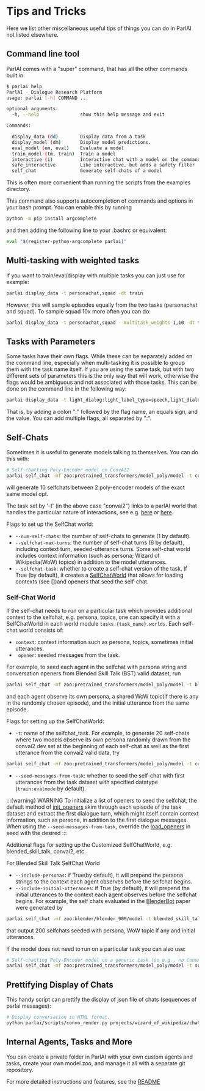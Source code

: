 Tips and Tricks
===============

Here we list other miscellaneous useful tips of things you can do in
ParlAI not listed elsewhere.

Command line tool
-----------------

ParlAI comes with a "super" command, that has all the other commands
built in:

```bash
$ parlai help
ParlAI - Dialogue Research Platform
usage: parlai [-h] COMMAND ...

optional arguments:
  -h, --help               show this help message and exit

Commands:

  display_data (dd)        Display data from a task
  display_model (dm)       Display model predictions.
  eval_model (em, eval)    Evaluate a model
  train_model (tm, train)  Train a model
  interactive (i)          Interactive chat with a model on the command line
  safe_interactive         Like interactive, but adds a safety filter
  self_chat                Generate self-chats of a model
```

This is often more convenient than running the scripts from the examples
directory.

This command also supports autocompletion of commands and options in
your bash prompt. You can enable this by running

```bash
python -m pip install argcomplete
```

and then adding the following line to your .bashrc or equivalent:

```bash
eval "$(register-python-argcomplete parlai)"
```

Multi-tasking with weighted tasks
---------------------------------

If you want to train/eval/display with multiple tasks you can just use
for example:

```bash
parlai display_data -t personachat,squad -dt train
```

However, this will sample episodes equally from the two tasks
(personachat and squad). To sample squad 10x more often you can do:

```bash
parlai display_data -t personachat,squad --multitask_weights 1,10 -dt train
```

Tasks with Parameters
---------------------

Some tasks have their own flags. While these can be separately added on
the command line, especially when multi-tasking it is possible to group
them with the task name itself. If you are using the same task, but with
two different sets of parameters this is the only way that will work,
otherwise the flags would be ambiguous and not associated with those
tasks. This can be done on the command line in the following way:

```bash
parlai display_data -t light_dialog:light_label_type=speech,light_dialog:light_label_type=emote -dt train
```

That is, by adding a colon ":" followed by the flag name, an equals
sign, and the value. You can add multiple flags, all separated by ":".

Self-Chats
----------

Sometimes it is useful to generate models talking to themselves. You can
do this with:

```bash
# Self-chatting Poly-Encoder model on ConvAI2
parlai self_chat -mf zoo:pretrained_transformers/model_poly/model -t convai2 --inference topk --num-self-chats 10 --display-examples True -dt valid
```
will generate 10 selfchats between 2 poly-encoder models of the exact same model opt.

The task set by '-t' (in the above case "convai2") links to a
parlAI world that handles the particular nature of interactions, see
e.g.
[here](https://github.com/facebookresearch/ParlAI/blob/master/parlai/tasks/convai2/worlds.py#L98)
or
[here](https://github.com/facebookresearch/ParlAI/blob/master/parlai/tasks/wizard_of_wikipedia/worlds.py#L106).


Flags to set up the SelfChat world:

- `--num-self-chats`: the number of self-chats to generate (1 by default).
- `--selfchat-max-turns`: the number of self-chat turns (6 by default), including context turn, seeded-utterance turns. Some self-chat world includes context information (such as persona; Wizard of Wikipedia(WoW) topics) in addition to the model utterances. 
- `--selfchat-task`: whether to create a self-chat version of the task. If True (by default), it creates a [SelfChatWorld](https://github.com/facebookresearch/ParlAI/blob/master/parlai/tasks/self_chat/worlds.py#L52) that allows for loading contexts (see [])and openers that seed the self-chat.

### Self-Chat World
If the self-chat needs to run on a particular task which provides additional context to the selfchat, e.g. persona, topics, one can specify it with a SelfChatWorld in each world module `tasks.{task_name}.worlds`. Each self-chat world consists of:
- ``` context ```: context information such as persona, topics, sometimes initial utterances.
- ``` opener```: seeded messages from the task.

For example, to seed each agent in the selfchat with persona string and conversation openers from Blended Skill Talk (BST) valid dataset, run
```bash
parlai self_chat -mf zoo:pretrained_transformers/model_poly/model -t blended_skill_talk --display-examples True -dt valid
```
and each agent observe its own persona, a shared WoW topic(if there is any in the randomly chosen episode), and the initial utterance from the same episode.

Flags for setting up the SelfChatWorld:
- `-t`: name of the selfchat_task. For example, to generate 20 self-chats where two models observe its own persona randomly drawn from the convai2 dev set at the beginning of each self-chat as well as the first utterance from the convai2 valid data, try
```bash
parlai self_chat -mf zoo:pretrained_transformers/model_poly/model -t convai2 -dt valid --num-self-chats 20 --seed-messages-from-task
```
- `--seed-messages-from-task`: whether to seed the self-chat with first utterances from the task dataset with specified datatype (`train:evalmode` by default). 

:::{warning} WARNING
To initialize a list of openers to seed the selfchat, the default method of [init_openers](https://github.com/facebookresearch/ParlAI/blob/dbae75bcbe9fd15691d2d724c5107d7489cac000/parlai/tasks/self_chat/worlds.py#L76-L82) skim through each episode of the task dataset and extract the first dialogue turn, which might itself contain context information, such as persona, in addition to the first dialogue messages. When using the `--seed-messages-from-task`, override the [load_openers](https://github.com/facebookresearch/ParlAI/blob/dbae75bcbe9fd15691d2d724c5107d7489cac000/parlai/tasks/self_chat/worlds.py#L17) in seed with the desired
:::

Additional flags for setting up the Customized SelfChatWorld, e.g. blended_skill_talk, convai2, etc.

For Blended Skill Talk SelfChat World
- ```--include-personas```: if True(by default), it will prepend the persona strings to the context each agent observes before the selfchat begins. 
- ```--include-initial-utterances```: if True (by default), it will prepend the initial utterances to the context each agent observes before the selfchat begins.
For example, the self chats evaluated in the [BlenderBot](https://parl.ai/projects/recipes/) paper were generated by
```bash
parlai self_chat -mf zoo:blender/blender_90M/model -t blended_skill_talk -dt valid --num-self-chats 200
```
that output 200 selfchats seeded with persona, WoW topic if any and initial utterances.

If the model does not need to run on a particular task you can also use:

```bash
# Self-chatting Poly-Encoder model on a generic task (so e.g., no ConvAI2 personas are input)
parlai self_chat -mf zoo:pretrained_transformers/model_poly/model -t self_chat --inference topk --num-self-chats 10 --display-examples True -dt valid
```


Prettifying Display of Chats
----------------------------

This handy script can prettify the display of json file of chats
(sequences of parlai messages):

```bash
# Display conversation in HTML format.
python parlai/scripts/convo_render.py projects/wizard_of_wikipedia/chat_example1.jsonl -o /tmp/chat.html 
```

Internal Agents, Tasks and More
-------------------------------

You can create a private folder in ParlAI with your own custom agents
and tasks, create your own model zoo, and manage it all with a separate
git repository.

For more detailed instructions and features, see the
[README](http://github.com/facebookresearch/ParlAI/blob/master/example_parlai_internal)
